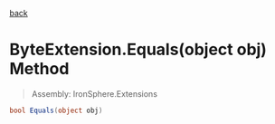 ﻿

[back](/IronSphere.Extensions/types/ByteExtension)

# ByteExtension.Equals(object obj) Method

> Assembly: IronSphere.Extensions

```csharp
bool Equals(object obj)
```



 